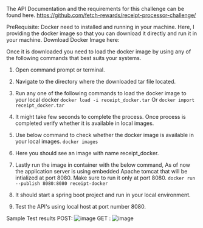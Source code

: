 The API Documentation and the requirements for this challenge can be found here.
https://github.com/fetch-rewards/receipt-processor-challenge/

PreRequisite: Docker need to installed and running in your machine.
Here, I providing the docker image so that you can download it directly and run it in your machine.
Download Docker Image here:

Once it is downloaded you need to load the docker image by using any of the following commands that best suits your systems.
1) Open command prompt or terminal.
2) Navigate to the directory where the downloaded tar file located.
3) Run any one of the following commands to load the docker image to your local docker
   `docker load -i receipt_docker.tar`
    Or
   `docker import receipt_docker.tar`
   
5) It might take few seconds to complete the process. Once process is completed verify whether it is available in local images.
6) Use below command to check whether the docker image is available in your local images.
   `docker images`
7) Here you should see an image with name receipt_docker.
8) Lastly run the image in container with the below command, As of now the application server is using embedded Apache tomcat that will be intialized at port 8080. Make sure to run it only at port 8080.
   `docker run --publish 8080:8080 receipt-docker`
9) It should start a spring boot project and run in your local environment.
10) Test the API's using local host at port number 8080.

Sample Test results 
POST: ![image](https://github.com/sainaveenbysani/receipt_processor/assets/135251127/6afd8352-0227-4b8e-a606-99892d0d0f01)
GET : ![image](https://github.com/sainaveenbysani/receipt_processor/assets/135251127/72c51052-9c9b-4bf3-a82f-4a8d657aecda)




